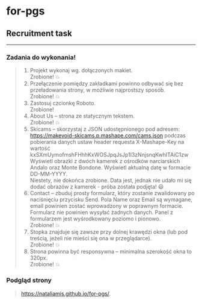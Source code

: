 # for-pgs
## Recruitment task
---
### Zadania do wykonania!
> 1. Projekt wykonaj wg. dołączonych makiet. 
<br>Zrobione! :boom:
> 2. Przełączenie pomiędzy zakładkami powinno odbywać się bez przeładowania strony, w możliwie
najprostszy sposób.
<br>Zrobione! :boom:
> 3. Zastosuj czcionkę Roboto.
<br>Zrobione!
> 4. About Us – strona ze statycznym tekstem.
<br>Zrobione! :boom:
> 5. Skicams – skorzystaj z JSON udostępnionego pod adresem:
https://makevoid-skicams.p.mashape.com/cams.json
podczas pobierania danych ustaw header requesta
X-Mashape-Key na wartość kxSXmUymofmshFHhhKxWOSJpqJsJp1I3zNnjsnqKwhITAiC1zw
Wyświetl obrazki z dwóch kamerek z ośrodków narciarskich Andalo oraz Monte Bondone.
Wyświetl aktualną datę w formacie DD-MM-YYYY.
<br>Niestety, nie dokońca zrobione. Data jest, jednak nie udało mi się dodać obrazów z kamerek - próba została podjęta! :smiley:
> 6. Contact – zbuduj prosty formularz, który zostanie zwalidowany po naciśnięciu przycisku Send.
Pola Name oraz Email są wymagane, email powinien zostać wprowadzony w poprawnym
formacie. Formularz nie powinien wysyłać żadnych danych. Panel z formularzem jest
wyśrodkowany poziomo i pionowo.
<br>Zrobione! :boom:
> 7. Stopka znajduje się zawsze przy dolnej krawędzi okna (lub pod treścią, jeżeli nie mieści się ona w
przeglądarce).
<br>Zrobione! :boom:
> 8. Strona powinna być responsywna – minimalna szerokość okna to 320px.
<br>Zrobione! :boom:
### Podgląd strony
> https://nataliamis.github.io/for-pgs/.
